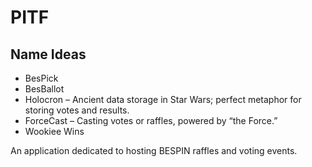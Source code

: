 # PITF

## Name Ideas
- BesPick
- BesBallot
- Holocron – Ancient data storage in Star Wars; perfect metaphor for storing votes and results.
- ForceCast – Casting votes or raffles, powered by “the Force.”
- Wookiee Wins

An application dedicated to hosting BESPIN raffles and voting events.
